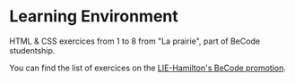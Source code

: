# Learning Environment

HTML &amp; CSS exercices from 1 to 8 from "La prairie", part of BeCode studentship.

You can find the list of exercices on the [LIE-Hamilton's BeCode promotion](https://github.com/becodeorg/LIE-Hamilton-1.7/tree/master/01-La-prairie/01-html-css).
